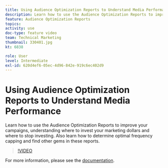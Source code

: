 ```yaml
---
title: Using Audience Optimization Reports to Understand Media Performance
description: Learn how to use the Audience Optimization Reports to improve your campaigns, understanding where to invest your marketing dollars and where to stop investing. Also learn how to determine optimal frequency capping and find other gems in these reports.
feature: Audience Optimization Reports
topics: 
activity: use
doc-type: feature video
team: Technical Marketing
thumbnail: 330401.jpg
kt: 6838

role: User
level: Intermediate
exl-id: 620d4ef6-05ec-4d96-842e-919c6ec402d9
---
```

# Using Audience Optimization Reports to Understand Media Performance

Learn how to use the Audience Optimization Reports to improve your campaigns, understanding where to invest your marketing dollars and where to stop investing. Also learn how to determine optimal frequency capping and find other gems in these reports.

>[!VIDEO](https://video.tv.adobe.com/v/330401/?quality=12&learn=on)

For more information, please see the [documentation](https://experienceleague.adobe.com/docs/audience-manager/user-guide/reporting/audience-optimization-reports/audience-optimization-reports.html#reporting).
